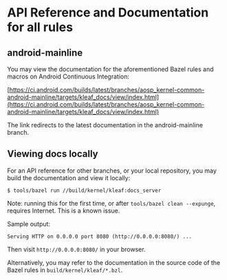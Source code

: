 # API Reference and Documentation for all rules

## android-mainline

You may view the documentation for the aforementioned Bazel rules and macros
on Android Continuous Integration:

[https://ci.android.com/builds/latest/branches/aosp_kernel-common-android-mainline/targets/kleaf_docs/view/index.html](https://ci.android.com/builds/latest/branches/aosp_kernel-common-android-mainline/targets/kleaf_docs/view/index.html)

The link redirects to the latest documentation in the android-mainline branch.

## Viewing docs locally

For an API reference for other branches, or your local repository,
you may build the documentation and view it locally:

```shell
$ tools/bazel run //build/kernel/kleaf:docs_server
```

Note: running this for the first time, or after `tools/bazel clean --expunge`,
requires Internet. This is a known issue.

<!-- Internal link: b/245624185 -->

Sample output:

```text
Serving HTTP on 0.0.0.0 port 8080 (http://0.0.0.0:8080/) ...
```

Then visit `http://0.0.0.0:8080/` in your browser.

Alternatively, you may refer to the documentation in the source code of the
Bazel rules in `build/kernel/kleaf/*.bzl`.